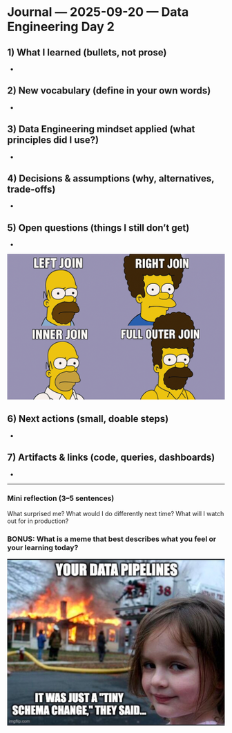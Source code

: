 # Journal — 2025-09-20 — Data Engineering Day 2

## 1) What I learned (bullets, not prose)
- 

## 2) New vocabulary (define in your own words)
- 

## 3) Data Engineering mindset applied (what principles did I use?)
- 

## 4) Decisions & assumptions (why, alternatives, trade-offs)
- 

## 5) Open questions (things I still don’t get)
- 

![Alt text](../assets/joins.png "how to join tables?")

## 6) Next actions (small, doable steps)
- 

## 7) Artifacts & links (code, queries, dashboards)
- 

---

### Mini reflection (3–5 sentences)
What surprised me? What would I do differently next time? What will I watch out for in production?



### BONUS: What is a meme that best describes what you feel or your learning today?

![Alt text](../assets/pipelines.jpg "data pipelines everyone?")